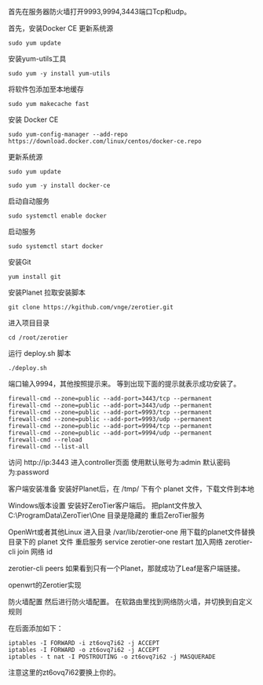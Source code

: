 首先在服务器防火墙打开9993,9994,3443端口Tcp和udp。

首先，安装Docker CE
更新系统源

```
sudo yum update
```

安装yum-utils工具

```
sudo yum -y install yum-utils
```

将软件包添加至本地缓存

```
sudo yum makecache fast
```

安装 Docker CE

```
sudo yum-config-manager --add-repo https://download.docker.com/linux/centos/docker-ce.repo
```

更新系统源

```
sudo yum update
```

```
sudo yum -y install docker-ce
```
启动自动服务

```
sudo systemctl enable docker
```

启动服务

```
sudo systemctl start docker
```
安装Git

```
yum install git
```

安装Planet
拉取安装脚本

```
git clone https://kgithub.com/vnge/zerotier.git
```

进入项目目录
```
cd /root/zerotier
```

运行 deploy.sh 脚本

```
./deploy.sh
```
端口输入9994，其他按照提示来。
等到出现下面的提示就表示成功安装了。

```
firewall-cmd --zone=public --add-port=3443/tcp --permanent
firewall-cmd --zone=public --add-port=3443/udp --permanent
firewall-cmd --zone=public --add-port=9993/tcp --permanent
firewall-cmd --zone=public --add-port=9993/udp --permanent
firewall-cmd --zone=public --add-port=9994/tcp --permanent
firewall-cmd --zone=public --add-port=9994/udp --permanent
firewall-cmd --reload
firewall-cmd --list-all
```


访问 http://ip:3443 进入controller页面
使用默认账号为:admin
默认密码为:password


客户端安装准备
安装好Planet后，在 /tmp/ 下有个 planet 文件，下载文件到本地

Windows版本设置
安装好ZeroTier客户端后。
把plant文件放入C:\ProgramData\ZeroTier\One
目录是隐藏的
重启ZeroTier服务

OpenWrt或者其他Linux
进入目录 /var/lib/zerotier-one
用下载的planet文件替换目录下的 planet 文件
重启服务 service zerotier-one restart
加入网络 zerotier-cli join 网络 id


zerotier-cli peers
如果看到只有一个Planet，那就成功了Leaf是客户端链接。



openwrt的Zerotier实现

防火墙配置
然后进行防火墙配置。
在软路由里找到网络防火墙，并切换到自定义规则


在后面添加如下：


```
iptables -I FORWARD -i zt6ovq7i62 -j ACCEPT
iptables -I FORWARD -o zt6ovq7i62 -j ACCEPT
iptables - t nat -I POSTROUTING -o zt6ovq7i62 -j MASQUERADE
```
注意这里的zt6ovq7i62要换上你的。



